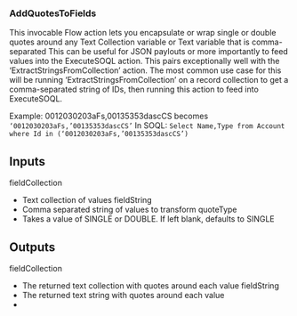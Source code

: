 ### AddQuotesToFields
This invocable Flow action lets you encapsulate or wrap single or double quotes around any Text Collection variable or Text variable that is comma-separated
This can be useful for JSON paylouts or more importantly to feed values into the ExecuteSOQL action.
This pairs exceptionally well with the ‘ExtractStringsFromCollection’ action.
The most common use case for this will be running ‘ExtractStringsFromCollection’ on a record collection to get a comma-separated string of IDs, then running this action to feed into ExecuteSOQL.

Example: 0012030203aFs,00135353dascCS becomes `‘0012030203aFs,’00135353dascCS’`
In SOQL: `Select Name,Type from Account where Id in (‘0012030203aFs,’00135353dascCS’)`

## Inputs
fieldCollection
-	Text collection of values
fieldString
-	Comma separated string of values to transform
quoteType
-	Takes a value of SINGLE or DOUBLE. If left blank, defaults to SINGLE

## Outputs
fieldCollection
-	The returned text collection with quotes around each value
fieldString
-	The returned text string with quotes around each value
-	
